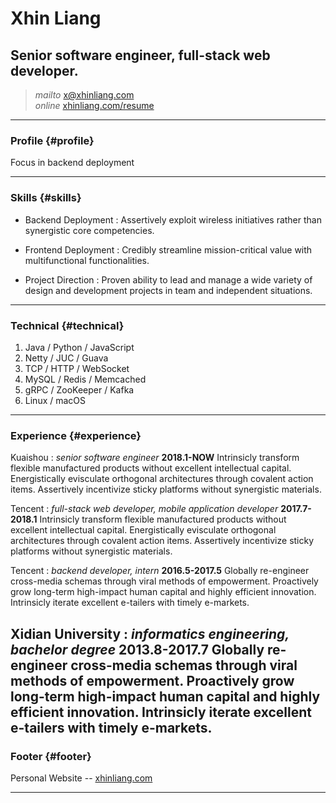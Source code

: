 # Xhin Liang
## Senior software engineer, full-stack web developer.

> *mailto* <x@xhinliang.com>  
> *online* [xhinliang.com/resume](xhinliang.com/resume)

------

### Profile {#profile}

Focus in backend deployment

------

### Skills {#skills}

* Backend Deployment
  : Assertively exploit wireless initiatives rather than synergistic core competencies.

* Frontend Deployment
  : Credibly streamline mission-critical value with multifunctional functionalities.

* Project Direction
  : Proven ability to lead and manage a wide variety of design and development projects in team and independent situations.

-------

### Technical {#technical}

1. Java / Python / JavaScript
2. Netty / JUC / Guava
3. TCP / HTTP / WebSocket
4. MySQL / Redis / Memcached
5. gRPC / ZooKeeper / Kafka
6. Linux / macOS

------

### Experience {#experience}

Kuaishou
: *senior software engineer*
  __2018.1-NOW__
  Intrinsicly transform flexible manufactured products without excellent intellectual capital. Energistically evisculate orthogonal architectures through covalent action items. Assertively incentivize sticky platforms without synergistic materials.

Tencent
: *full-stack web developer, mobile application developer*
  __2017.7-2018.1__
  Intrinsicly transform flexible manufactured products without excellent intellectual capital. Energistically evisculate orthogonal architectures through covalent action items. Assertively incentivize sticky platforms without synergistic materials.

Tencent
: *backend developer, intern*
  __2016.5-2017.5__
  Globally re-engineer cross-media schemas through viral methods of empowerment. Proactively grow long-term high-impact human capital and highly efficient innovation. Intrinsicly iterate excellent e-tailers with timely e-markets.

Xidian University
: *informatics engineering, bachelor degree*
  __2013.8-2017.7__
  Globally re-engineer cross-media schemas through viral methods of empowerment. Proactively grow long-term high-impact human capital and highly efficient innovation. Intrinsicly iterate excellent e-tailers with timely e-markets.
------

### Footer {#footer}

Personal Website -- [xhinliang.com](xhinliang.com)

------
